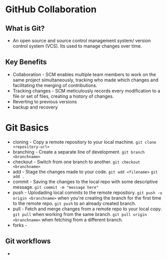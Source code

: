 # GitHub Collaboration

## What is Git?

- An open source and source control management system/ version control system (VCS). Its used to manage changes over time.

## Key Benefits

- Collaboration - SCM enables multiple team members to work on the same project simultaneously, tracking who made which changes and facilitating the merging of contributions.
- Tracking changes - SCM meticulously records every modification to a file or set of files, creating a history of changes.
- Reverting to previous versions
- backup and recovery

# Git Basics

- cloning - Copy a remote repository to your local machine. `git clone <repository-url>`
- branching - Create a separate line of development. `git branch <branchname>`
- checkout - Switch from one branch to another. `git checkout <branchname>`
- add - Stage the changes made to your code. `git add <filename>` `git add .`
- commit - Saving the changes to the local repo with some descriptive message. `git commit -m "message here"`
- push - Uplodading local commits to the remote repository. `git push -u origin <branchname>` when you're creating the branch for the first time to the remote repo. `git push` to an already created branch.
- pull - Fetch and merge changes from a remote repo to your local copy. `git pull` when working from the same branch. `git pull origin <branchname>` when fetching from a different branch.
- forks - 

## Git workflows

- 

